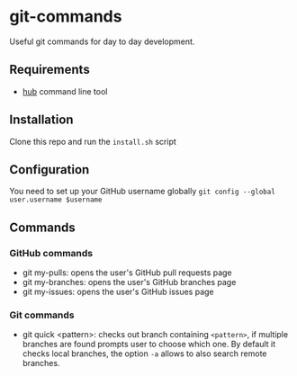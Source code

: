 # git-commands

Useful git commands for day to day development.

## Requirements

* [hub](https://github.com/github/hub) command line tool

## Installation

Clone this repo and run the `install.sh` script

## Configuration

You need to set up your GitHub username globally `git config --global user.username $username`

## Commands

### GitHub commands

* git my-pulls: opens the user's GitHub pull requests page
* git my-branches: opens the user's GitHub branches page
* git my-issues: opens the user's GitHub issues page

### Git commands

* git quick \<pattern\>: checks out branch containing `<pattern>`, if multiple branches are found prompts user to choose which one. By default it checks local branches, the option `-a` allows to also search remote branches.


